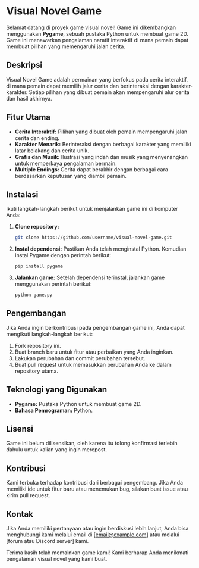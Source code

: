 # Visual Novel Game

Selamat datang di proyek game visual novel! Game ini dikembangkan menggunakan **Pygame**, sebuah pustaka Python untuk membuat game 2D. Game ini menawarkan pengalaman naratif interaktif di mana pemain dapat membuat pilihan yang memengaruhi jalan cerita.

## Deskripsi

Visual Novel Game adalah permainan yang berfokus pada cerita interaktif, di mana pemain dapat memilih jalur cerita dan berinteraksi dengan karakter-karakter. Setiap pilihan yang dibuat pemain akan mempengaruhi alur cerita dan hasil akhirnya.

## Fitur Utama

- **Cerita Interaktif:** Pilihan yang dibuat oleh pemain mempengaruhi jalan cerita dan ending.
- **Karakter Menarik:** Berinteraksi dengan berbagai karakter yang memiliki latar belakang dan cerita unik.
- **Grafis dan Musik:** Ilustrasi yang indah dan musik yang menyenangkan untuk memperkaya pengalaman bermain.
- **Multiple Endings:** Cerita dapat berakhir dengan berbagai cara berdasarkan keputusan yang diambil pemain.

## Instalasi

Ikuti langkah-langkah berikut untuk menjalankan game ini di komputer Anda:

1. **Clone repository:**
    ```bash
    git clone https://github.com/username/visual-novel-game.git
    ```

2. **Instal dependensi:**
    Pastikan Anda telah menginstal Python. Kemudian instal Pygame dengan perintah berikut:
    ```bash
    pip install pygame
    ```

3. **Jalankan game:**
    Setelah dependensi terinstal, jalankan game menggunakan perintah berikut:
    ```bash
    python game.py
    ```

## Pengembangan

Jika Anda ingin berkontribusi pada pengembangan game ini, Anda dapat mengikuti langkah-langkah berikut:

1. Fork repository ini.
2. Buat branch baru untuk fitur atau perbaikan yang Anda inginkan.
3. Lakukan perubahan dan commit perubahan tersebut.
4. Buat pull request untuk memasukkan perubahan Anda ke dalam repository utama.

## Teknologi yang Digunakan

- **Pygame:** Pustaka Python untuk membuat game 2D.
- **Bahasa Pemrograman:** Python.

## Lisensi

Game ini belum dilisensikan, oleh karena itu tolong konfirmasi terlebih dahulu untuk kalian yang ingin merepost.

## Kontribusi

Kami terbuka terhadap kontribusi dari berbagai pengembang. Jika Anda memiliki ide untuk fitur baru atau menemukan bug, silakan buat issue atau kirim pull request.

## Kontak

Jika Anda memiliki pertanyaan atau ingin berdiskusi lebih lanjut, Anda bisa menghubungi kami melalui email di [email@example.com] atau melalui [forum atau Discord server] kami.

Terima kasih telah memainkan game kami! Kami berharap Anda menikmati pengalaman visual novel yang kami buat.

